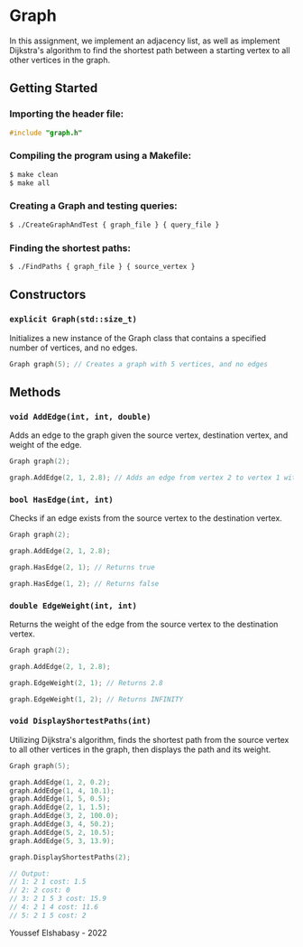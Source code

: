 # Graph

In this assignment, we implement an adjacency list, as well as implement Dijkstra's algorithm to find the shortest path between a starting vertex to all other vertices in the graph.

## Getting Started

### Importing the header file:
```c++
#include "graph.h"
```

### Compiling the program using a Makefile:
```bash
$ make clean
$ make all
```

### Creating a Graph and testing queries:
```bash
$ ./CreateGraphAndTest { graph_file } { query_file }
```

### Finding the shortest paths:
```bash
$ ./FindPaths { graph_file } { source_vertex }
```

## Constructors

### `explicit Graph(std::size_t)`
Initializes a new instance of the Graph class that contains a specified number of vertices, and no edges.
```c++
Graph graph(5); // Creates a graph with 5 vertices, and no edges
```

## Methods

### `void AddEdge(int, int, double)`
Adds an edge to the graph given the source vertex, destination vertex, and weight of the edge.
```c++
Graph graph(2);

graph.AddEdge(2, 1, 2.8); // Adds an edge from vertex 2 to vertex 1 with weight 2.8.
```

### `bool HasEdge(int, int)`
Checks if an edge exists from the source vertex to the destination vertex.
```c++
Graph graph(2);

graph.AddEdge(2, 1, 2.8);

graph.HasEdge(2, 1); // Returns true

graph.HasEdge(1, 2); // Returns false
```

### `double EdgeWeight(int, int)`
Returns the weight of the edge from the source vertex to the destination vertex.
```c++
Graph graph(2);

graph.AddEdge(2, 1, 2.8);

graph.EdgeWeight(2, 1); // Returns 2.8

graph.EdgeWeight(1, 2); // Returns INFINITY
```

### `void DisplayShortestPaths(int)`
Utilizing Dijkstra's algorithm, finds the shortest path from the source vertex to all other vertices in the graph, then displays the path and its weight.
```c++
Graph graph(5);

graph.AddEdge(1, 2, 0.2);
graph.AddEdge(1, 4, 10.1);
graph.AddEdge(1, 5, 0.5);
graph.AddEdge(2, 1, 1.5);
graph.AddEdge(3, 2, 100.0);
graph.AddEdge(3, 4, 50.2);
graph.AddEdge(5, 2, 10.5);
graph.AddEdge(5, 3, 13.9);

graph.DisplayShortestPaths(2);

// Output:
// 1: 2 1 cost: 1.5
// 2: 2 cost: 0
// 3: 2 1 5 3 cost: 15.9
// 4: 2 1 4 cost: 11.6
// 5: 2 1 5 cost: 2
```

Youssef Elshabasy - 2022
